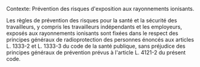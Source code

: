 Contexte: Prévention des risques d'exposition aux rayonnements ionisants.

Les règles de prévention des risques pour la santé et la sécurité des travailleurs, y compris les travailleurs indépendants et les employeurs, exposés aux rayonnements ionisants sont fixées dans le respect des principes généraux de radioprotection des personnes énoncés aux articles L. 1333-2 et L. 1333-3 du code de la santé publique, sans préjudice des principes généraux de prévention prévus à l'article L. 4121-2 du présent code.